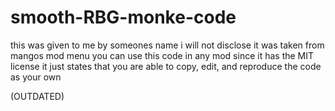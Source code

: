 # smooth-RBG-monke-code
this was given to me by someones name i will not disclose it was taken from mangos mod menu
you can use this code in any mod since it has the MIT license it just states that you are able to copy, edit, and reproduce the code as your own

(OUTDATED)
